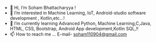 - 👋 Hi, I’m Soham Bhattacharyya !
- 👀 I’m interested in  Machine Learning, IoT,  Android-studio software development , Kotlin,etc...!
- 🌱 I’m currently learning  Advanced Python, Machine Learning,C,Java, HTML, CSS, Bootstrap,  Android App development,Kotlin SQL,!!
- 📫 How to reach me ... E-mail- soham110904@gmail.com

<!---
Rajchamp10/Rajchamp10 is a ✨ special ✨ repository because its `README.md` (this file) appears on your GitHub profile.
You can click the Preview link to take a look at your changes.
--->
